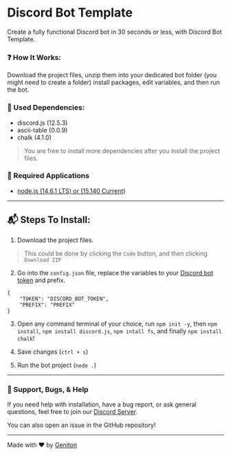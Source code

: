 # Discord Bot Template

Create a fully functional Discord bot in 30 seconds or less, with Discord Bot Template.

### ❓ How It Works:
Download the project files, unzip them into your dedicated bot folder (you might need to  create a folder) install packages, edit variables, and then run the bot.

### 📁 Used Dependencies:
- discord.js (12.5.3)
- ascii-table (0.0.9)
- chalk (4.1.0)
> You are free to install more dependencies after you install the project files. 

### 📝 Required Applications
 - [node.js (14.6.1 LTS) or (15.140 Current)](https://nodejs.org/en/)

---

## 📬 Steps To Install: 

1. Download the project files.
> This could be done by clicking the `Code` button, and then clicking `Download ZIP`

2. Go into the `config.json` file, replace the variables to your [Discord bot token](https://discord.com/prefix) and prefix.
``` 
{
    "TOKEN": "DISCORD_BOT_TOKEN",
    "PREFIX": "PREFIX"
}
```
3. Open any command terminal of your choice, run `npm init -y`, then `npm install`, `npm install discord.js`, `npm intall fs`, and finally `npm install  chalk`! 

4. Save changes (`ctrl + s`)

5. Run the bot project (`node .`)

---

### 🎫 Support, Bugs, & Help
If you need help with installation, have a bug report, or ask general questions, feel free to join our [Discord Server](https://discord.gg/grtet8zvBF). 

You can also open an issue in the GitHub repository! 

---
Made with ♥ by [Geniton](https://geniton.com)

